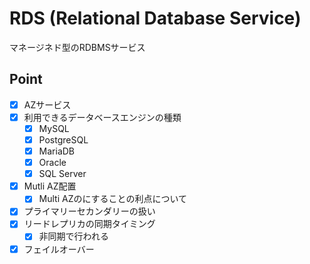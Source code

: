 # RDS (Relational Database Service)
マネージネド型のRDBMSサービス

## Point
- [X] AZサービス
- [X] 利用できるデータベースエンジンの種類
  - [X] MySQL
  - [X] PostgreSQL
  - [X] MariaDB
  - [X] Oracle
  - [X] SQL Server
- [X] Mutli AZ配置
  - [X] Multi AZのにすることの利点について
- [X] プライマリーセカンダリーの扱い
- [X] リードレプリカの同期タイミング
  - [X] 非同期で行われる
- [X] フェイルオーバー
